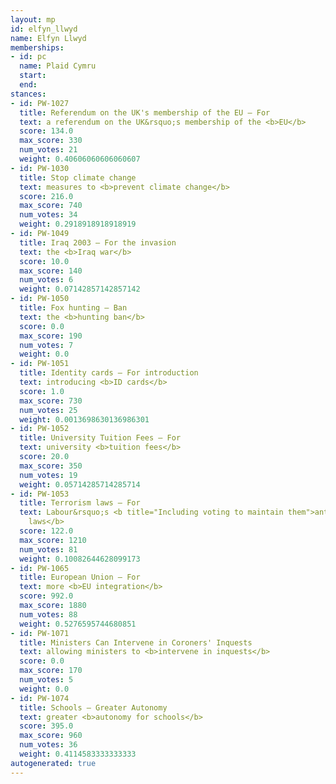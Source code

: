 ```yaml
---
layout: mp
id: elfyn_llwyd
name: Elfyn Llwyd
memberships:
- id: pc
  name: Plaid Cymru
  start: 
  end: 
stances:
- id: PW-1027
  title: Referendum on the UK's membership of the EU — For
  text: a referendum on the UK&rsquo;s membership of the <b>EU</b>
  score: 134.0
  max_score: 330
  num_votes: 21
  weight: 0.40606060606060607
- id: PW-1030
  title: Stop climate change
  text: measures to <b>prevent climate change</b>
  score: 216.0
  max_score: 740
  num_votes: 34
  weight: 0.2918918918918919
- id: PW-1049
  title: Iraq 2003 — For the invasion
  text: the <b>Iraq war</b>
  score: 10.0
  max_score: 140
  num_votes: 6
  weight: 0.07142857142857142
- id: PW-1050
  title: Fox hunting — Ban
  text: the <b>hunting ban</b>
  score: 0.0
  max_score: 190
  num_votes: 7
  weight: 0.0
- id: PW-1051
  title: Identity cards — For introduction
  text: introducing <b>ID cards</b>
  score: 1.0
  max_score: 730
  num_votes: 25
  weight: 0.0013698630136986301
- id: PW-1052
  title: University Tuition Fees — For
  text: university <b>tuition fees</b>
  score: 20.0
  max_score: 350
  num_votes: 19
  weight: 0.05714285714285714
- id: PW-1053
  title: Terrorism laws — For
  text: Labour&rsquo;s <b title="Including voting to maintain them">anti-terrorism
    laws</b>
  score: 122.0
  max_score: 1210
  num_votes: 81
  weight: 0.10082644628099173
- id: PW-1065
  title: European Union — For
  text: more <b>EU integration</b>
  score: 992.0
  max_score: 1880
  num_votes: 88
  weight: 0.5276595744680851
- id: PW-1071
  title: Ministers Can Intervene in Coroners' Inquests
  text: allowing ministers to <b>intervene in inquests</b>
  score: 0.0
  max_score: 170
  num_votes: 5
  weight: 0.0
- id: PW-1074
  title: Schools — Greater Autonomy
  text: greater <b>autonomy for schools</b>
  score: 395.0
  max_score: 960
  num_votes: 36
  weight: 0.4114583333333333
autogenerated: true
---
```

